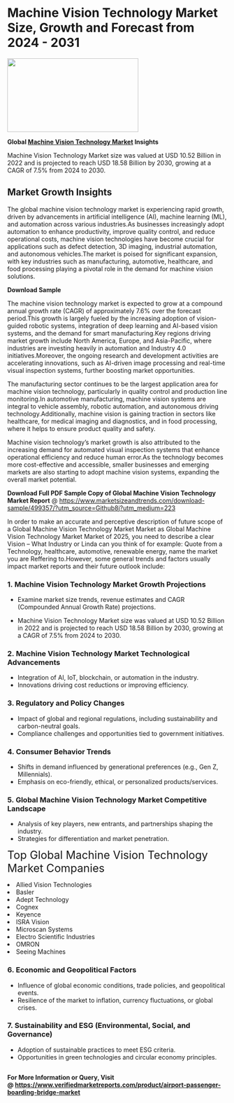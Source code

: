 <H1>Machine Vision Technology Market Size, Growth and Forecast from 2024 - 2031</H1><img class="aligncenter size-medium wp-image-584254" src="https://thirdeyenews.in/wp-content/uploads/2024/09/Global-Market-Research-300x168.jpeg" alt="" width="300" height="168" /><p><strong>Global&nbsp;<a href="https://www.marketsizeandtrends.com/download-sample/499357/?utm_source=Github8j?utm_medium=223">Machine Vision Technology Market</a> Insights</strong></p><p>Machine Vision Technology Market size was valued at USD 10.52 Billion in 2022 and is projected to reach USD 18.58 Billion by 2030, growing at a CAGR of 7.5% from 2024 to 2030.</p><p><h2>Market Growth Insights</h2> <p>The global machine vision technology market is experiencing rapid growth, driven by advancements in artificial intelligence (AI), machine learning (ML), and automation across various industries.As businesses increasingly adopt automation to enhance productivity, improve quality control, and reduce operational costs, machine vision technologies have become crucial for applications such as defect detection, 3D imaging, industrial automation, and autonomous vehicles.The market is poised for significant expansion, with key industries such as manufacturing, automotive, healthcare, and food processing playing a pivotal role in the demand for machine vision solutions.</p> <p><strong>Download Sample</strong></p> <p>The machine vision technology market is expected to grow at a compound annual growth rate (CAGR) of approximately 7.6% over the forecast period.This growth is largely fueled by the increasing adoption of vision-guided robotic systems, integration of deep learning and AI-based vision systems, and the demand for smart manufacturing.Key regions driving market growth include North America, Europe, and Asia-Pacific, where industries are investing heavily in automation and Industry 4.0 initiatives.Moreover, the ongoing research and development activities are accelerating innovations, such as AI-driven image processing and real-time visual inspection systems, further boosting market opportunities.</p> <p>The manufacturing sector continues to be the largest application area for machine vision technology, particularly in quality control and production line monitoring.In automotive manufacturing, machine vision systems are integral to vehicle assembly, robotic automation, and autonomous driving technology.Additionally, machine vision is gaining traction in sectors like healthcare, for medical imaging and diagnostics, and in food processing, where it helps to ensure product quality and safety.</p> <p>Machine vision technology’s market growth is also attributed to the increasing demand for automated visual inspection systems that enhance operational efficiency and reduce human error.As the technology becomes more cost-effective and accessible, smaller businesses and emerging markets are also starting to adopt machine vision systems, expanding the overall market potential.</p> <p><span class=""><strong>Download Full PDF Sample Copy of Global Machine Vision Technology Market Report</strong> @ <a href="https://www.marketsizeandtrends.com/download-sample/499357/?utm_source=Github8j?utm_medium=223" target="_blank">https://www.marketsizeandtrends.com/download-sample/499357/?utm_source=Github8j?utm_medium=223</a></span></p><p>In order to make an accurate and perceptive description of future scope of a Global&nbsp;Machine Vision Technology Market Market as Global&nbsp;Machine Vision Technology Market Market of 2025, you need to describe a clear Vision &ndash; What Industry or Linda can you think of for example: Quote from a Technology, healthcare, automotive, renewable energy, name the market you are Reffering to.However, some general trends and factors usually impact market reports and their future outlook include:</p><h3>1.&nbsp;<strong>Machine Vision Technology Market Growth Projections</strong></h3><ul><li>Examine market size trends, revenue estimates and CAGR (Compounded Annual Growth Rate) projections.</li><li><p>Machine Vision Technology Market size was valued at USD 10.52 Billion in 2022 and is projected to reach USD 18.58 Billion by 2030, growing at a CAGR of 7.5% from 2024 to 2030.</p></li></ul><h3>2.&nbsp;<strong>Machine Vision Technology Market Technological Advancements</strong></h3><ul><li>Integration of AI, IoT, blockchain, or automation in the industry.</li><li>Innovations driving cost reductions or improving efficiency.</li></ul><h3>3.&nbsp;<strong>Regulatory and Policy Changes</strong></h3><ul><li>Impact of global and regional regulations, including sustainability and carbon-neutral goals.</li><li>Compliance challenges and opportunities tied to government initiatives.</li></ul><h3>4.&nbsp;<strong>Consumer Behavior Trends</strong></h3><ul><li>Shifts in demand influenced by generational preferences (e.g., Gen Z, Millennials).</li><li>Emphasis on eco-friendly, ethical, or personalized products/services.</li></ul><h3>5.&nbsp;<strong>Global Machine Vision Technology Market Competitive Landscape</strong></h3><ul><li>Analysis of key players, new entrants, and partnerships shaping the industry.</li><li>Strategies for differentiation and market penetration.</li></ul><p data-pm-slice="1 1 []"><span style="color: inherit; font-family: inherit; font-size: 25px;">Top Global Machine Vision Technology Market Companies</span></p><div class="" data-test-id=""><p><li>Allied Vision Technologies</li><li> Basler</li><li> Adept Technology</li><li> Cognex</li><li> Keyence</li><li> ISRA Vision</li><li> Microscan Systems</li><li> Electro Scientific Industries</li><li> OMRON</li><li> Seeing Machines</li></p></div><h3>6.&nbsp;<strong>Economic and Geopolitical Factors</strong></h3><ul><li>Influence of global economic conditions, trade policies, and geopolitical events.</li><li>Resilience of the market to inflation, currency fluctuations, or global crises.</li></ul><h3>7.&nbsp;<strong>Sustainability and ESG (Environmental, Social, and Governance)</strong></h3><ul><li>Adoption of sustainable practices to meet ESG criteria.</li><li>Opportunities in green technologies and circular economy principles.</li></ul><h2><strong style="font-size: 14px;">For More Information or Query, Visit @&nbsp;</strong><a style="background-color: #ffffff; font-size: 14px;" href="https://www.marketsizeandtrends.com/report/machine-vision-technology-market/" target="_blank">https://www.verifiedmarketreports.com/product/airport-passenger-boarding-bridge-market</a></h2>